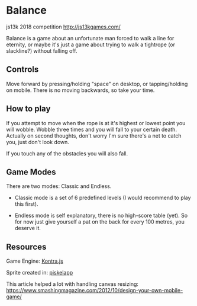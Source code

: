 # Balance
js13k 2018 competition http://js13kgames.com/

Balance is a game about an unfortunate man forced to walk a line for eternity, or maybe it's just a game about trying to walk a tightrope (or slackline?) without falling off.

## Controls
Move forward by pressing/holding "space" on desktop, or tapping/holding on mobile. There is no moving backwards, so take your time.

## How to play
If you attempt to move when the rope is at it's highest or lowest point you will wobble. Wobble three times and you will fall to your certain death. Actually on second thoughts, don't worry I'm sure there's a net to catch you, just don't look down.

If you touch any of the obstacles you will also fall.

## Game Modes
There are two modes: Classic and Endless.

* Classic mode is a set of 6 predefined levels (I would recommend to play this first).

* Endless mode is self explanatory, there is no high-score table (yet). So for now just give yourself a pat on the back for every 100 metres, you deserve it.

## Resources
Game Engine: [Kontra.js](https://github.com/straker/kontra)

Sprite created in: [piskelapp](https://www.piskelapp.com/)

This article helped a lot with handling canvas resizing: https://www.smashingmagazine.com/2012/10/design-your-own-mobile-game/
